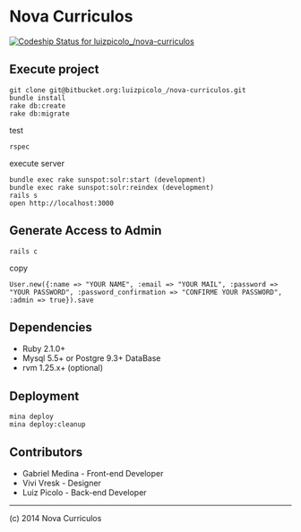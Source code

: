 # Nova Curriculos

[ ![Codeship Status for luizpicolo_/nova-curriculos](https://www.codeship.io/projects/45fcd340-0090-0132-fb71-6a55843d78ca/status)](https://www.codeship.io/projects/30001)

## Execute project

    git clone git@bitbucket.org:luizpicolo_/nova-curriculos.git
    bundle install
    rake db:create
    rake db:migrate
    
test

    rspec
    
execute server

    bundle exec rake sunspot:solr:start (development)
    bundle exec rake sunspot:solr:reindex (development)
    rails s
    open http://localhost:3000
    
## Generate Access to Admin

    rails c

copy 

    User.new({:name => "YOUR NAME", :email => "YOUR MAIL", :password => "YOUR PASSWORD", :password_confirmation => "CONFIRME YOUR PASSWORD", :admin => true}).save


## Dependencies

- Ruby 2.1.0+
- Mysql 5.5+ or Postgre 9.3+ DataBase
- rvm 1.25.x+ (optional)


## Deployment

    mina deploy
    mina deploy:cleanup

## Contributors

- Gabriel Medina - Front-end Developer
- Vivi Vresk - Designer
- Luiz Picolo - Back-end Developer

---

(c) 2014 Nova Curriculos
